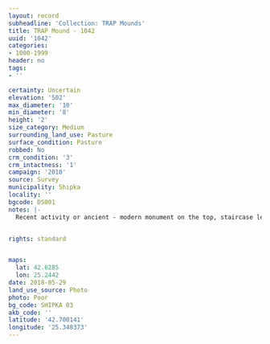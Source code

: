 ```yaml
---
layout: record
subheadline: 'Collection: TRAP Mounds'
title: TRAP Mound - 1042
uuid: '1042'
categories:
- 1000-1999
header: no
tags:
- ''

certainty: Uncertain
elevation: '502'
max_diameter: '10'
min_diameter: '8'
height: '2'
size_category: Medium
surrounding_land_use: Pasture
surface_condition: Pasture
robbed: No
crm_condition: '3'
crm_intactness: '1'
campaign: '2010'
source: Survey
municipality: Shipka
locality: ''
bgcode: DS001
notes: |-
  Recent activity or ancient - modern monument on the top, staircase leading to it, marked on the map 1:25000.


rights: standard


maps:
  lat: 42.6285
  lon: 25.2442
date: 2018-05-29
land_use_source: Photo
photo: Poor
bg_code: SHIPKA 03
akb_code: ''
latitude: '42.700141'
longitude: '25.348373'
---
```

